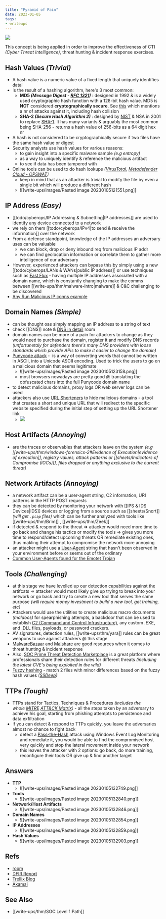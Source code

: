 ```yaml
---
title: "Pyramid of Pain"
date: 2023-01-05
tags:
- writeups
---
```


![](https://i.ibb.co/QYWXRSh/pop2.png)

This concept is being applied in order to improve the effectiveness of CTI *(Cyber Threat Intelligence)*, threat hunting & incident response exercises.

## Hash Values *(Trivial)*

- A hash value is a numeric value of a fixed length that uniquely identifies datai
- Is the result of a hashing algorithm, here's 3 most common:
	- **MD5 *(Message Digest - [RFC 1321](https://www.ietf.org/rfc/rfc1321.txt))*** : designed in 1992 & is a widely used cryptographic hash function with a 128-bit hash value. MD5 is **NOT** considered **cryptographically secure**. See [this](https://datatracker.ietf.org/doc/html/rfc6151) which mentions a nr of attacks against it, including hash collision
	- **SHA-2 *(Secure Hash Algorithm 2)*** : designed by [NIST](https://www.nist.gov/) & NSA in 2001 to replace  [SHA-1](https://tools.ietf.org/html/rfc3174). It has many variants & arguably the most common being SHA-256 - returns a hash value of 256-bits as a 64 digit hex nr
- A hash is not considered to be cryptographically secure if two files have the same hash value or digest
- Security analysts use hash values for various reasons:
	- to gain insight into a specific malware sample *(e.g entropy)*
	- as a way to uniquely identify & reference the malicious artifact
	- to see if data has been tampered with
- Online tools can be used to do hash lookups *([VirusTotal](https://www.virustotal.com/gui/file/63625702e63e333f235b5025078cea1545f29b1ad42b1e46031911321779b6be/community), [Metadefender Cloud - OPSWAT](https://metadefender.opswat.com/))*
	- keep in mind that as an attacker is trivial to modify the file by even a single bit which will produce a different hash
	- ![[write-ups/images/Pasted image 20230105121551.png]]

## IP Address *(Easy)*
- [[todo/cyberops/IP Addressing & Subnetting|IP addresses]] are used to identify any device connected to a network
- we rely on them [[todo/cyberops/IPv4|to send & receive the information]] over the network
- From a defense standpoint, knowledge of the IP addresses an adversary uses can be valuable
	- we can block, drop or deny inbound req from malicious IP addr
	- we can find geolocation information or correlate them to gather more intelligence of our adversary
- However, experienced attackers can bypass this by simply using a new [[todo/cyberops/LANs & WANs|public IP address]] or use techniques such as [Fast Flux](https://unit42.paloaltonetworks.com/fast-flux-101/) - having multiple IP addresses associated with a domain name, which is constantly changing to make the comms between [[write-ups/thm/malware-intro|malware]] & C&C challenging to be discovered 
- [Any Run Malicious IP conns example](https://app.any.run/tasks/a66178de-7596-4a05-945d-704dbf6b3b90/)

## Domain Names *(Simple)*
- can be thought oas simply mapping an IP address to a string of text
- check [[DNS]] note & [DNS in detail](https://tryhackme.com/room/dnsindetail) room
- domain names can be more of a pain for attackers to change as they would need to purchase the domain, register it and modify DNS records *(unfortunetaly for defenders there's many DNS providers with loose standards which provide APIs to make it easier to change the domain)*
- [Punycode attack](https://www.jamf.com/blog/punycode-attacks/) -  is a way of converting words that cannot be written in ASCII, into a Unicode ASCII encoding. Used to trick the users to go on a malicious domain that seems legitimate
	- ![[write-ups/images/Pasted image 20230105123158.png]]
	- most browsers nowadays are pretty good @ translating the obfuscated chars into the full Punycode domain name
- to detect malicious domains, proxy logs OR web server logs can be used
- attackers also use [URL Shorteners](https://cofense.com/blog/url-shorteners-fraudsters-friend/) to hide malicious domains - a tool that creates a short and unique URL that will redirect to the specific website specified during the initial step of setting up the URL Shortener link
	- ![](https://i.ibb.co/rFhwNsw/terminal.png)

## Host Artifacts *(Annoying)*
- are the traces or observables that attackers leave on the system *(e.g [[write-ups/thm/windows-forensics-2#Evidence of Execution|evidence of execution]], registry values, attack patterns or [[sheets/Indicators of Compromise (IOCs)]], files dropped or anything exclusive to the current threat)*

## Network Artifacts *(Annoying)*
- a network artifact can be a user-agent string, C2 information, URI patterns in the HTTP POST requests
- they can be detected by monitoring your network with [[IPS & IDS Devices|IDS]] devices or logging from a source such as [[sheets/Snort]] *(will get `.pcap` files)* which can be further analyzed with tools like [[write-ups/thm/Brim]] , [[write-ups/thm/Zeek]]
- if detected & respond to the threat => attacker would need more time to go back and change his tactics or modify the tools => gives you more time to respond/detect upcoming threats OR remediate existing ones, thus makling their attempt to compromise the network more annoying
- an attacker might use a [User-Agent](https://datatracker.ietf.org/doc/html/rfc2616#page-145) string that hasn't been observed in your environment before or seems out of the ordinary
- [Common User-Agents found for the Emotet Trojan](https://www.mcafee.com/blogs/other-blogs/mcafee-labs/emotet-downloader-trojan-returns-in-force/)

## Tools *(Challenging)*
- at this stage we have levelled up our detection capabilities against the artifcats => attacker would most likely give up trying to break into your network or go back and try to create a new tool that serves the same purpose *(will require money investment to build a new tool, get training, etc)*
- Attackers would use the utilities to create malicious macro documents *(maldocs)* for spearphishing attempts, a backdoor that can be used to establish [C2 (Command and Control Infrastructure)](https://www.varonis.com/blog/what-is-c2/), any custom .EXE, and .DLL files, payloads, or password crackers.
- AV signatures, detection rules, [[write-ups/thm/yara]] rules can be great weapons to use against attackers @ this stage
- [MalwareBazaar](https://bazaar.abuse.ch/) and [Malshare](https://malshare.com/) are good resources when it comes to threat hunting & incident response
- Also, [SOC Prime Threat Detection Marketplace](https://tdm.socprime.com/) is a great platform where professionals share their detection rules for different threats *(including the latest CVE's being exploited in the wild)*
- [Fuzzy hashing](https://www.atomicmatryoshka.com/post/what-is-fuzzy-hashing) - match 2 files with minor differences based on the fuzzy hash values *([SSDeep](https://ssdeep-project.github.io/ssdeep/index.html))*

## TTPs *(Tough)*
- TTPs stand for Tactics, Techniques & Procedures *(includes the whole [MITRE](https://attack.mitre.org/) [ATT&CK Matrix](https://attack.mitre.org/))* - all the steps taken by an adversary to achieve his goal, starting from phishing attempts to persistence and data exfiltration
- If you can detect & respond to TTPs quickly, you leave the adversaries almost no chance to fight back
	- detect a [Pass-the-Hash](https://www.beyondtrust.com/resources/glossary/pass-the-hash-pth-attack) attack using Windows Event Log Monitoring and remediate it, you would be able to find the compromised host very quickly and stop the lateral movement inside your network
	- this leaves the attacker with 2 options: go back, do more training, reconfigure their tools OR give up & find another target

## Answers
- **TTP** 
	- ![[write-ups/images/Pasted image 20230105132749.png]]
- **Tools**
	- ![[write-ups/images/Pasted image 20230105132840.png]]
- **Network/Host Artifacts**
	- ![[write-ups/images/Pasted image 20230105132846.png]]
- **Domain Names**
	- ![[write-ups/images/Pasted image 20230105132854.png]]
- **IP Addresses**
	- ![[write-ups/images/Pasted image 20230105132859.png]]
- **Hash Values**
	- ![[write-ups/images/Pasted image 20230105132903.png]]


## Refs
- [room](https://tryhackme.com/room/pyramidofpainax)
- [DFIR Report](https://thedfirreport.com/)
- [Trellix Blog](https://www.trellix.com/en-us/about/newsroom/stories/research.html)
- [Akamai](https://www.akamai.com/blog?)

## See Also
- [[write-ups/thm/SOC Level 1 Path]]
